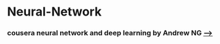 # Neural-Network
### cousera neural network and deep learning by Andrew NG [-->](https://www.coursera.org/learn/neural-networks-deep-learning/home/welcome)


